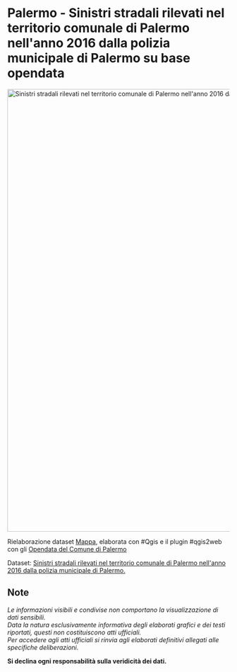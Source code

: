 # Palermo - Sinistri stradali rilevati nel territorio comunale di Palermo nell'anno 2016 dalla polizia municipale di Palermo su base opendata

<a href="http://github.gbvitrano.it/rimozione_amianto/index.html"><img width="1000" src="http://github.gbvitrano.it/sinistri_2016/legend/sinistri_2016_800.jpg" Title=" Sinistri stradali rilevati nel territorio comunale di Palermo nell'anno 2016 dalla polizia municipale di Palermo." alt="Sinistri stradali rilevati nel territorio comunale di Palermo nell'anno 2016 dalla polizia municipale di Palermo." /></a>

Rielaborazione dataset [Mappa](http://github.gbvitrano.it/rimozione_amianto/), elaborata con #Qgis e il plugin #qgis2web con gli [Opendata del Comune di Palermo](https://www.comune.palermo.it/opendata_dld.php?id=523) 

Dataset: [Sinistri stradali rilevati nel territorio comunale di Palermo nell'anno 2016 dalla polizia municipale di Palermo.](https://www.comune.palermo.it/opendata_dld.php?id=523) 


## Note

*Le informazioni visibili e condivise non comportano la visualizzazione di dati sensibili.<br>Data la natura esclusivamente informativa degli elaborati grafici e dei testi riportati, questi non costituiscono atti ufficiali.<br>Per accedere agli atti ufficiali si rinvia agli elaborati definitivi allegati alle specifiche deliberazioni.* 

**Si declina ogni responsabilità sulla veridicità dei dati.**
